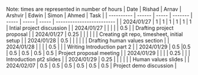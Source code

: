 Note: times are represented in number of hours
| Date       | Rishad | Arnav | Arshvir | Edwin | Simon | Ahmed | Task                      |
| ---------- | ------ | ----- | ------- | ----- | ----- | ----- | ------------------------- |
| 2024/01/27 | 1      | 1     | 1       | 1     | 1     | 1     | Intial project discussion |
| 2024/01/27 |        |       |         |       | 0.5   |       | Drafting project proposal |
| 2024/01/27 | 0.25   |       |         |       |       |       | Creating git repo, timesheet, initial setup |
| 2024/01/28 | 0.5    |       |         |       |       |       | Drafting human values section |
| 2024/01/28 |        |       |         | 0.5   |       |       | Writing Introduction part 2 |
| 2024/01/29 | 0.5    |0.5    | 0.5     | 0.5   | 0.5   | 0.5   | Project proposal meeting |
| 2024/01/29 |        |       |         | 0.25  |       |       | Introduction pt2 slides |
| 2024/01/29 | 0.25   |       |         |       |       |       | Human values slides |
| 2024/02/07 | 0.5    | 0.5   | 0.5     |  0.5  |  0.5  | 0.5   | Project demo discussion |
